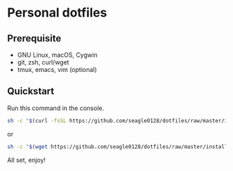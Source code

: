 # Personal dotfiles

## Prerequisite

- GNU Linux, macOS, Cygwin
- git, zsh, curl/wget
- tmux, emacs, vim (optional)

## Quickstart

Run this command in the console.

```sh
sh -c "$(curl -fsSL https://github.com/seagle0128/dotfiles/raw/master/install.sh)"
```

or

```sh
sh -c "$(wget https://github.com/seagle0128/dotfiles/raw/master/install.sh -O -)"
```

All set, enjoy!

